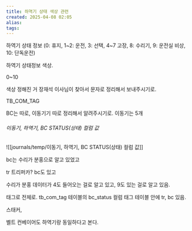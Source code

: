 ```yaml
---
title: 하역기 상태 색상 관련
created: 2025-04-08 02:05
alias:
tags:
---
```

하역기 상태 정보
(0: 휴지, 
1~2: 운전, 
3: 선택, 
4~7 고장, 
8: 수리기, 
9: 운전실 비상, 
10: 단독운전)

하역기 상태정보 색상.

0~10

색상 정해진 거 장재석 이사님이 찾아서 문자로 정리해서 보내주시기로.

TB_COM_TAG

BC는 따로, 이동기기 따로 정리해서 알려주시기로.
이동기는 5개

###### 이동기, 하역기, BC STATUS(상태) 컬럼 값
![[journals/temp/이동기, 하역기, BC STATUS(상태) 컬럼 값]]



bc는 수리가 분홍으로 알고 있었고

tr 트리퍼카?
bc도 있고

수리가 분홍
데이터가 4도 들어오는 걸로 알고 있고, 9도 있는 걸로 알고 있음.

태그로 전체로.
tb_com_tag 테이블의 bc_status 컬럼
태그 테이블 안에 tr, bc 있음.

스태커, 

벨트 컨베이어도 하역기랑 동일하다고 본다.
